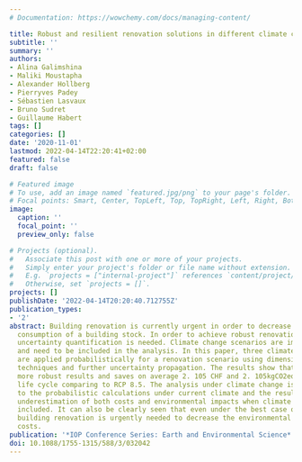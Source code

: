 ```yaml
---
# Documentation: https://wowchemy.com/docs/managing-content/

title: Robust and resilient renovation solutions in different climate change scenarios
subtitle: ''
summary: ''
authors:
- Alina Galimshina
- Maliki Moustapha
- Alexander Hollberg
- Pierryves Padey
- Sébastien Lasvaux
- Bruno Sudret
- Guillaume Habert
tags: []
categories: []
date: '2020-11-01'
lastmod: 2022-04-14T22:20:41+02:00
featured: false
draft: false

# Featured image
# To use, add an image named `featured.jpg/png` to your page's folder.
# Focal points: Smart, Center, TopLeft, Top, TopRight, Left, Right, BottomLeft, Bottom, BottomRight.
image:
  caption: ''
  focal_point: ''
  preview_only: false

# Projects (optional).
#   Associate this post with one or more of your projects.
#   Simply enter your project's folder or file name without extension.
#   E.g. `projects = ["internal-project"]` references `content/project/deep-learning/index.md`.
#   Otherwise, set `projects = []`.
projects: []
publishDate: '2022-04-14T20:20:40.712755Z'
publication_types:
- '2'
abstract: Building renovation is currently urgent in order to decrease the energy
  consumption of a building stock. In order to achieve robust renovation scenarios,
  uncertainty quantification is needed. Climate change scenarios are important factors
  and need to be included in the analysis. In this paper, three climate change scenarios
  are applied probabilistically for a renovation scenario using dimensionality reduction
  techniques and further uncertainty propagation. The results show that RCP2.6 provides
  more robust results and saves on average 2. 105 CHF and 2. 105kgCO2eq. in a building
  life cycle comparing to RCP 8.5. The analysis under climate change is also compared
  to the probabilistic calculations under current climate and the results show the
  underestimation of both costs and environmental impacts when climate change is not
  included. It can also be clearly seen that even under the best case of RCP 2.6,
  building renovation is urgently needed to decrease the environmental impacts and
  costs.
publication: '*IOP Conference Series: Earth and Environmental Science*'
doi: 10.1088/1755-1315/588/3/032042
---
```

